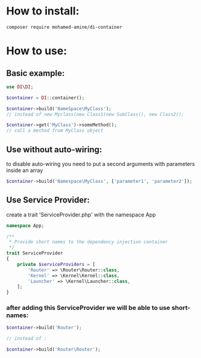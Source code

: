 
# How to install:
```
composer require mohamed-amine/di-container
```
# How to use:

## Basic example:

```php
use DI\DI;

$container = DI::container();

$container->build('NameSpace\MyClass');
// instead of new Myclass(new Class1(new SubClass(), new Class2();

$container->get('MyClass')->someMethod();
// call a method from MyClass object
```

## Use without auto-wiring:

to disable auto-wiring you need to put a second arguments with parameters inside an array

```php
$container->build('Namespace\MyClass', ['parameter1', 'parameter2']);
```

## Use Service Provider:

create a trait 'ServiceProvider.php' with the namespace App
```php
namespace App;

/**
 * Provide short names to the dependency injection container
 */
trait ServiceProvider
{
    private $serviceProviders = [
        'Router' => \Router\Router::class,
        'Kernel' => \Kernel\Kernel::class,
        'Launcher' => \Kernel\Launcher::class,
    ];
}
```

### after adding this ServiceProvider we will be able to use short-names:

```php
$container->build('Router');

// instead of :

$container->build('Router\Router');
```
